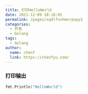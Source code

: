 ```yaml
---
title: 打印HelloWorld
date: 2021-12-09 18:18:01
permalink: /pages/xq4lfnvhmvrpopy2
categories:
  - 开发
  - Golang
tags: 
  - Golang
author:
  name: chenf
  link: https://chenfyu.com/
---
```



### 打印输出
```go
fmt.Println("HelloWorld")
```